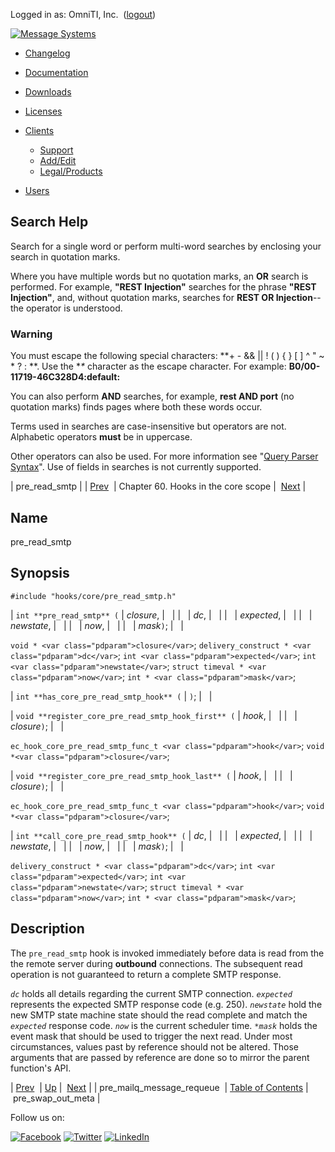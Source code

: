 Logged in as: OmniTI, Inc.  ([logout](https://support.messagesystems.com/logout.php))

[![Message Systems](https://support.messagesystems.com/images/ms-white205.png)](https://support.messagesystems.com/start.php) 

*   [Changelog](https://support.messagesystems.com/start.php?show=changelog)
*   [Documentation](https://support.messagesystems.com/docs/)
*   [Downloads](https://support.messagesystems.com/start.php)

*   [Licenses](https://support.messagesystems.com/license_summary.php)
*   <a href="">Clients</a>
    *   [Support](https://support.messagesystems.com/cs.php)
    *   [Add/Edit](https://support.messagesystems.com/edit_client.php)
    *   [Legal/Products](https://support.messagesystems.com/edit_products.php)
*   [Users](https://support.messagesystems.com/edit_customer.php)

## Search Help

Search for a single word or perform multi-word searches by enclosing your search in quotation marks.

Where you have multiple words but no quotation marks, an **OR** search is performed. For example, **"REST Injection"** searches for the phrase **"REST Injection"**, and, without quotation marks, searches for **REST OR Injection**--the operator is understood.

### Warning

You must escape the following special characters: **+ - && || ! ( ) { } [ ] ^ " ~ * ? : \**. Use the **\** character as the escape character. For example: **B0/00-11719-46C328D4\:default\:**

You can also perform **AND** searches, for example, **rest AND port** (no quotation marks) finds pages where both these words occur.

Terms used in searches are case-insensitive but operators are not. Alphabetic operators **must** be in uppercase.

Other operators can also be used. For more information see "[Query Parser Syntax](https://lucene.apache.org/core/old_versioned_docs/versions/3_0_0/queryparsersyntax.html)". Use of fields in searches is not currently supported.

| pre_read_smtp |
| [Prev](hooks.core.pre_mailq_message_requeue.php)  | Chapter 60. Hooks in the core scope |  [Next](hooks.core.pre_swap_out_meta.php) |

<a name="hooks.core.pre_read_smtp"></a>
## Name

pre_read_smtp

## Synopsis

`#include "hooks/core/pre_read_smtp.h"`

| `int **pre_read_smtp** (` | <var class="pdparam">closure</var>, |   |
|   | <var class="pdparam">dc</var>, |   |
|   | <var class="pdparam">expected</var>, |   |
|   | <var class="pdparam">newstate</var>, |   |
|   | <var class="pdparam">now</var>, |   |
|   | <var class="pdparam">mask</var>`)`; |   |

`void * <var class="pdparam">closure</var>`;
`delivery_construct * <var class="pdparam">dc</var>`;
`int <var class="pdparam">expected</var>`;
`int <var class="pdparam">newstate</var>`;
`struct timeval * <var class="pdparam">now</var>`;
`int * <var class="pdparam">mask</var>`;

| `int **has_core_pre_read_smtp_hook** (` | `)`; |   |

| `void **register_core_pre_read_smtp_hook_first** (` | <var class="pdparam">hook</var>, |   |
|   | <var class="pdparam">closure</var>`)`; |   |

`ec_hook_core_pre_read_smtp_func_t <var class="pdparam">hook</var>`;
`void *<var class="pdparam">closure</var>`;

| `void **register_core_pre_read_smtp_hook_last** (` | <var class="pdparam">hook</var>, |   |
|   | <var class="pdparam">closure</var>`)`; |   |

`ec_hook_core_pre_read_smtp_func_t <var class="pdparam">hook</var>`;
`void *<var class="pdparam">closure</var>`;

| `int **call_core_pre_read_smtp_hook** (` | <var class="pdparam">dc</var>, |   |
|   | <var class="pdparam">expected</var>, |   |
|   | <var class="pdparam">newstate</var>, |   |
|   | <var class="pdparam">now</var>, |   |
|   | <var class="pdparam">mask</var>`)`; |   |

`delivery_construct * <var class="pdparam">dc</var>`;
`int <var class="pdparam">expected</var>`;
`int <var class="pdparam">newstate</var>`;
`struct timeval * <var class="pdparam">now</var>`;
`int * <var class="pdparam">mask</var>`;<a name="idp16054416"></a>
## Description

The `pre_read_smtp` hook is invoked immediately before data is read from the the remote server during **outbound** connections. The subsequent read operation is not guaranteed to return a complete SMTP response.

*`dc`* holds all details regarding the current SMTP connection. *`expected`* represents the expected SMTP response code (e.g. 250). *`newstate`* hold the new SMTP state machine state should the read complete and match the *`expected`* response code. *`now`* is the current scheduler time. *`*mask`* holds the event mask that should be used to trigger the next read. Under most circumstances, values past by reference should not be altered. Those arguments that are passed by reference are done so to mirror the parent function's API.

| [Prev](hooks.core.pre_mailq_message_requeue.php)  | [Up](hooks.core.php) |  [Next](hooks.core.pre_swap_out_meta.php) |
| pre_mailq_message_requeue  | [Table of Contents](index.php) |  pre_swap_out_meta |

Follow us on:

[![Facebook](https://support.messagesystems.com/images/icon-facebook.png)](http://www.facebook.com/messagesystems) [![Twitter](https://support.messagesystems.com/images/icon-twitter.png)](http://twitter.com/#!/MessageSystems) [![LinkedIn](https://support.messagesystems.com/images/icon-linkedin.png)](http://www.linkedin.com/company/message-systems)